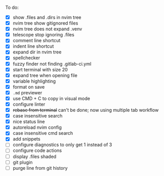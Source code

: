To do:
- [x] show .files and .dirs in nvim tree 
- [x] nvim tree show gitignored files 
- [x] nvim tree does not expand .venv  
- [x] telescope stop ignoring .files  
- [x] comment line shortcut 
- [x] indent line shortcut 
- [x] expand dir in nvim tree
- [x] spellchecker 
- [x] fuzzy finder not finding .gitlab-ci.yml
- [x] start terminal with size 20
- [x] expand tree when opening file
- [x] variable highlighting
- [x] format on save
- [x] `.md` previewer
- [x] use CMD + C to copy in visual mode
- [x] configure linter
- [x] ~~rebase from terminal~~ can't be done; now using multiple tab workflow
- [x] case insensitive search 
- [x] nice status line
- [x] autoreload nvim config
- [x] case insensitive cmd search
- [x] add snippets
- [ ] configure diagnostics to only get 1 instead of 3
- [ ] configure code actions
- [ ] display .files shaded
- [ ] git plugin
- [ ] purge line from git history
